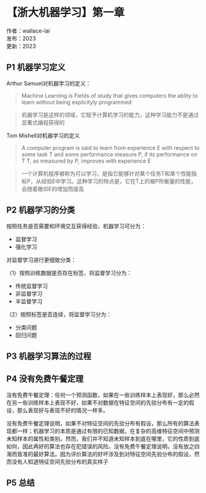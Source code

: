 # 【浙大机器学习】第一章

作者：wallace-lai <br/>
发布：2023 <br/>
更新：2023 <br/>

## P1 机器学习定义

Arthur Samuel对机器学习的定义：

> Machine Learning is Fields of study that gives computers the ablity to learn without being explicityly programmed

> 机器学习是这样的领域，它赋予计算机学习的能力，这种学习能力不是通过显著式编程获得的

Tom Mishell对机器学习的定义

> A computer program is said to learn from experience E with respect to some task T and some performance measure P, if its performance on T T, as measured by P, improves with experience E

> 一个计算机程序被称为可以学习，是指它能够针对某个任务T和某个性能指标P，从经验E中学习。这种学习的特点是，它在T上的被P所衡量的性能，会随着敬仰E的增加而提高

## P2 机器学习的分类

按照任务是否需要和环境交互获得经验，机器学习可分为：
- 监督学习
- 强化学习

对监督学习进行更细致分类：

（1）按照训练数据是否存在标签，将监督学习分为：
- 传统监督学习
- 非监督学习
- 半监督学习

（2）按照标签是否连续，将监督学习分为：
- 分类问题
- 回归问题

## P3 机器学习算法的过程

## P4 没有免费午餐定理

没有免费午餐定理：任何一个预测函数，如果在一些训练样本上表现好，那么必然在另一些训练样本上表现不好，如果不对数据在特征空间的先验分布有一定的假设，那么表现好与表现不好的情况一样多。

没有免费午餐定理说明，如果不对特征空间的先验分布有假设，那么所有的算法表现都一样；机器学习的本质是通过有限的已知数据，在复杂的高维特征空间中预测未知样本的属性和类别。然而，我们并不知道未知样本到底在哪里，它的性质到底如何，因此再好的算法也存在犯错误的风险。没有免费午餐定理说明，没有放之四海而皆准的最好算法。因为评价算法的好坏涉及到对特征空间先验分布的假设，然而没有人知道特征空间先验分布的真实样子

## P5 总结
